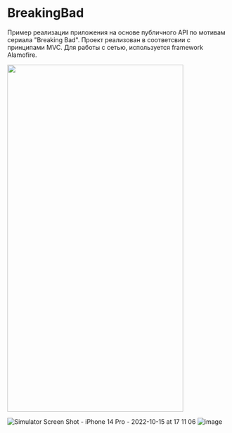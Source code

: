 # BreakingBad

Пример реализации приложения на основе публичного API по мотивам сериала "Breaking Bad".
Проект реализован в соответсвии с принципами MVC. 
Для работы с сетью, используется framework Alamofire.

 <img src="[https://cloud.githubusercontent.com/assets/screenshot.jpg](https://user-images.githubusercontent.com/104350118/195985714-599b7a90-7092-4bd7-af43-a42f6114840a.png)" width="400" height="790">

![Simulator Screen Shot - iPhone 14 Pro - 2022-10-15 at 17 11 06](https://user-images.githubusercontent.com/104350118/195985703-08c44b1f-b419-4329-955d-fedaaa86c252.png)
![image](https://user-images.githubusercontent.com/104350118/195985914-3fb7559d-f623-4d97-ad5a-ae0ded22afe6.png)
